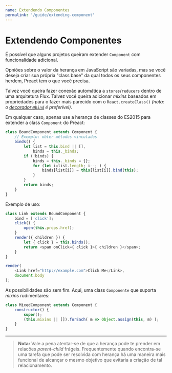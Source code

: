 ```yaml
---
name: Extendendo Componentes
permalink: '/guide/extending-component'
---
```


# Extendendo Componentes

É possível que alguns projetos queiram extender `Component` com funcionalidade adicional.

Opniões sobre o valor da herança em JavaScript são variadas, mas se você deseja criar sua própria "class base" da qual todos os seus componentes herdem, Preact tem o que você precisa.

Talvez você queira fazer conexão automática a `stores`/`reducers` dentro de uma arquitetura Flux. Talvez você queira adicionar _mixins_ baseados em propriedades para o fazer mais parecido com o `React.createClass()` _(nota: o [decorador `@bind`](https://github.com/developit/decko#bind) é preferível)_.

Em qualquer caso, apenas use a herança de classes do ES2015 para extender a class `Component` do Preact:


```js
class BoundComponent extends Component {
    // Exemplo: obter métodos vinculados
    binds() {
        let list = this.bind || [],
            binds = this._binds;
        if (!binds) {
            binds = this._binds = {};
            for (let i=list.length; i--; ) {
                binds[list[i]] = this[list[i]].bind(this);
            }
        }
        return binds;
    }
}
```

Exemplo de uso:

```js
class Link extends BoundComponent {
    bind = ['click'];
    click() {
        open(this.props.href);
    }
    render({ children }) {
        let { click } = this.binds();
        return <span onClick={ click }>{ children }</span>;
    }
}

render(
    <Link href="http://example.com">Click Me</Link>,
    document.body
);
```

As possibilidades são sem fim. Aqui, uma class `Componente` que suporta _mixins_ rudimentares:


```js
class MixedComponent extends Component {
    constructor() {
        super();
        (this.mixins || []).forEach( m => Object.assign(this, m) );
    }
}
```

---

> **Nota:** Vale a pena atentar-se de que a herança pode te prender em relacões _parent-child_ frágeis. Frequentemente quando encontra-se uma tarefa que pode ser resolvida com herança há uma maneira mais funcional de alcançar o mesmo objetivo que evitaria a criação de tal relacionamento.
